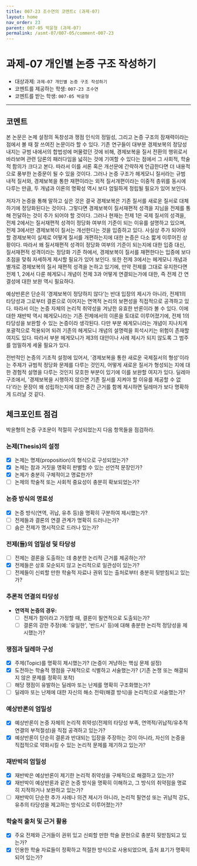 ```yaml
---
title: 007-23 조수연의 코멘트c (과제-07) 
layout: home
nav_order: 23
parent: 007-05 박윤형 (과제-07)
permalink: /asmt-07/007-05/comment-007-23
---
```


# 과제-07 개인별 논증 구조 작성하기

- 대상과제: `과제-07 개인별 논증 구조 작성하기`
- 코멘트를 제공하는 학생: `007-23 조수연` 
- 코멘트를 받는 학생: `007-05 박윤형` 

---

## 코멘트

본 논문은 논제 설정의 독창성과 쟁점 인식의 정밀성, 그리고 논증 구조의 잠재력이라는 점에서 볼 때  잘 쓰여진 논문이라 할 수 있다. 기존 연구들이 대부분 경제보복의 정당성 내지는 규범 내에서의 합법성에 머물렀던 것에 비해, 경제보복을 질서 전환의 행위로서 바라보며 관련 담론의 패러다임을 넓히는 것에 기여할 수 있다는 점에서 그 사회적, 학술적 함의가 크다고 본다. 따라서 이를 서론 혹은 개선문에 간략하게 언급한다면 더 내용적으로 풍부한 논증문이 될 수 있을 것이다. 그러나 논증 구조가 헤게모니 질서라는 규범 내적 질서와, 경제보복을 통한 재편이라는 외적 질서개편이라는 이중적 층위를 동시에 다루는 만큼, 두 개념과 이론의 명확성 역시 보다 엄밀하게 정립될 필요가 있어 보인다.

저자가 논증을 통해 말하고 싶은 것은 결국 경제보복은 기존 질서를 새로운 질서로 대체하기에 정당화된다는 것이다. 그렇다면 경제보복이 질서재편적 성격을 지님을 전제를 통해 전달하는 것이 주가 되어야 할 것이다. 그러나 현재는 전제 1은 국제 질서의 성격을, 전제 2에서는 질서재편적 성격이 정당화 여부의 기준이 되는 이유를 설명하고 있으며, 전제 3에서만 경제보복이 질서는 개선한다는 것을 입증하고 있다. 사실상 주가 되어야 할 경제보복이 실제로 어떻게 질서를 개편하는지에 대한 논증은 다소 짧게 이루어진 상황이다. 따라서 왜 질서재편적 성격이 정당화 여부의 기준이 되는지에 대한 입증 대신, 질서재편적 성격이라는 정당화 기준 하에서, 경제보복이 질서를 재편한다는 입증에 보다 초점을 맞춰 자세하게 제시할 필요가 있어 보인다. 또한 전제 3에서는 헤게모니 개념과 별개로 경제보복의 질서 재편적 성격을 논하고 있기에, 만약 전제를 그대로 유지한다면 전제 1, 2에서 다룬 헤게모니 개념이 전제 3과 어떻게 연결되는가에 대한, 즉 전제 간 연결성에 대한 보완 역시 필요하다. 

예상반론은 단순히 ‘경제보복이 정당하지 않다’는 반대 입장의 제시가 아니라, 전제1의 타당성과 그로부터 결론으로 이어지는 연역적 논리의 보편성을 직접적으로 공격하고 있다. 따라서 이는 논증 자체의 논리적 취약성을 겨냥한 유효한 반론이라 볼 수 있다. 이에 대한 재반박 역시 헤게모니라는 기존 전제에서의 이론을 토대로 이루어졌기에, 전제 1의 타당성을 보완할 수 있는 논증이라 생각된다. 다만 부분 헤게모니라는 개념이 지나치게 포괄적으로 적용되어 되려 기존의 헤게모니 개념의 설명력을 희석시키는 위험이 존재할 여지도 있다. 따라서 부분 헤게모니가 제3의 대안이나 사례 제시가 되지 않도록 그 범주를 엄밀하게 세울 필요가 있다. 

전반적인 논증의 기초적 설정에 있어서, '경제보복을 통한 새로운 국제질서의 형성'이라는 주제가 규범적 정당화 문제를 다루는 것인지, 어떻게 새로운 질서가 형성되는 지에 대한 경험적 설명을 다루는 것인지 모호한 부분이 있기에 이를 보완할 여지가 있다. 딜레마 구조에서, '경제보복을 시행하지 않으면 기존 질서를 지켜야 할 이유를 제공할 수 없다'라는 문장이 왜 성립하는지에 대한 중간 근거를 함께 제시하면 딜레마가 보다 명확하게 드러날 것 같다.


## 체크포인트 점검

박윤형의 논증 구조문이 적절히 구성되었는지 다음 항목들을 점검하라.

### **논제(Thesis)의 설정**
- [x] 논제는 명제(proposition)의 형식으로 구성되었는가?
- [x] 논제는 참과 거짓을 명확히 판별할 수 있는 선언적 문장인가?
- [x] 논제가 충분히 구체적이고 명료한가?
- [ ] 논제의 학술적 또는 사회적 중요성이 충분히 확보되었는가?

### **논증 방식의 명료성**
- [x] 논증 방식(연역, 귀납, 유추 등)을 명확히 구분하여 제시했는가?
- [ ] 전제들과 결론의 연결 관계가 명확히 드러나는가?
- [ ] 숨은 전제가 명시적으로 드러나 있는가?

### **전제(들)의 엄밀성 및 타당성**
- [ ] 전제는 결론을 도출하는 데 충분한 논리적 근거를 제공하는가?
- [x] 전제들은 상호 모순되지 않고 논리적으로 일관성이 있는가?
- [ ] 전제들이 신뢰할 만한 학술적 자료나 권위 있는 출처로부터 충분히 뒷받침되고 있는가?

### **추론적 연결의 타당성**
- **연역적 논증의 경우:**
  - [ ] 전제가 참이라고 가정할 때, 결론이 필연적으로 도출되는가?
  - [ ] 결론의 강한 주장(예: '유일한', '반드시' 등)에 대해 충분한 논리적 정당성을 제시했는가?

### **쟁점과 딜레마 구성**
- [x] 주제(Topic)를 명확히 제시했는가? (논증이 겨냥하는 핵심 문제 설정)
- [x] 도전하는 학술적 쟁점을 구체적으로 식별하고 서술했는가? (기존 논쟁 또는 해결되지 않은 문제를 정확히 포착)
- [ ] 해당 쟁점이 유발하는 딜레마 또는 난제를 명확히 구조화했는가?
- [ ] 딜레마 또는 난제에 대한 자신의 해소 전략(해결 방식)을 논리적으로 서술했는가?

### **예상반론의 엄밀성**
- [x] 예상반론이 논증 자체의 논리적 취약성(전제의 타당성 부족, 연역적/귀납적/유추적 연결의 부적절성)을 직접 공격하고 있는가?
- [x] 예상반론이 단순히 결론과 반대되는 입장을 주장하는 것이 아니라, 자신의 논증을 직접적으로 약화시킬 수 있는 논리적 문제를 제기하고 있는가?

### **재반박의 엄밀성**
- [x] 재반박은 예상반론이 제기한 논리적 취약성을 구체적으로 해결하고 있는가?
- [x] 재반박이 예상반론과 같은 논증 방식을 명확히 이해하고, 그 방식의 취약점을 명료히 지적하거나 보완하고 있는가?
- [ ] 재반박이 단순한 추가 사례나 의견 제시가 아니라, 논리적 필연성 또는 귀납적 강도, 유추의 타당성을 제고하는 방식으로 이루어졌는가?

### **학술적 출처 및 근거 활용**
- [x] 주요 전제와 근거들이 권위 있고 신뢰할 만한 학술 문헌으로 충분히 뒷받침되고 있는가?
- [x] 인용한 학술 자료들이 정확하고 적절한 방식으로 사용되었으며, 출처 표기가 명확히 되어 있는가?

